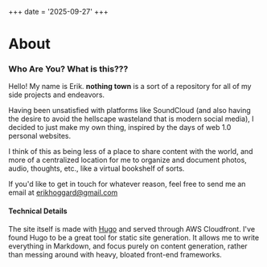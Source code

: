 +++
date = '2025-09-27'
+++

# About

### Who Are You? What is this???

Hello! My name is Erik.
**nothing town** is a sort of a repository for all of my side projects and endeavors.

Having been unsatisfied with platforms like SoundCloud
(and also having the desire to avoid the hellscape wasteland that is modern social media),
I decided to just make my own thing, inspired by the days of web 1.0 personal websites.

I think of this as being less of a place to share content with the world, and more of a
centralized location for me to organize and document photos, audio, thoughts, etc., like a virtual bookshelf of sorts.

If you'd like to get in touch for whatever reason,
feel free to send me an email at erikhoggard@gmail.com

#### Technical Details

The site itself is made with [Hugo](https://gohugo.io/) and served through AWS Cloudfront.
I've found Hugo to be a great tool for static site generation. It allows me to write everything in Markdown, and focus
purely on content generation, rather than messing around with heavy, bloated front-end frameworks.


